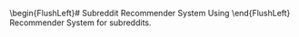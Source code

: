 \begin{FlushLeft}# Subreddit Recommender System Using <Recommender Algorithm>\end{FlushLeft}
Recommender System for subreddits.
